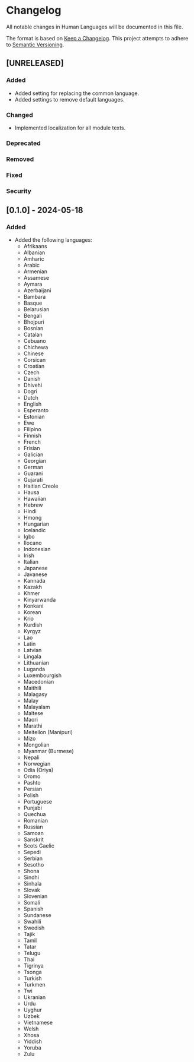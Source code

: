 # Changelog

All notable changes in Human Languages will be documented in this file.

The format is based on [Keep a Changelog](https://keepachangelog.com/en/1.0.0/).
This project attempts to adhere to [Semantic Versioning](https://semver.org/spec/v2.0.0.html).

## [UNRELEASED]

### Added

- Added setting for replacing the common language.
- Added settings to remove default languages.

### Changed

- Implemented localization for all module texts.

### Deprecated

### Removed

### Fixed

### Security

## [0.1.0] - 2024-05-18

### Added

- Added the following languages:
  - Afrikaans
  - Albanian
  - Amharic
  - Arabic
  - Armenian
  - Assamese
  - Aymara
  - Azerbaijani
  - Bambara
  - Basque
  - Belarusian
  - Bengali
  - Bhojpuri
  - Bosnian
  - Catalan
  - Cebuano
  - Chichewa
  - Chinese
  - Corsican
  - Croatian
  - Czech
  - Danish
  - Dhivehi
  - Dogri
  - Dutch
  - English
  - Esperanto
  - Estonian
  - Ewe
  - Filipino
  - Finnish
  - French
  - Frisian
  - Galician
  - Georgian
  - German
  - Guarani
  - Gujarati
  - Haitian Creole
  - Hausa
  - Hawaiian
  - Hebrew
  - Hindi
  - Hmong
  - Hungarian
  - Icelandic
  - Igbo
  - Ilocano
  - Indonesian
  - Irish
  - Italian
  - Japanese
  - Javanese
  - Kannada
  - Kazakh
  - Khmer
  - Kinyarwanda
  - Konkani
  - Korean
  - Krio
  - Kurdish
  - Kyrgyz
  - Lao
  - Latin
  - Latvian
  - Lingala
  - Lithuanian
  - Luganda
  - Luxembourgish
  - Macedonian
  - Maithili
  - Malagasy
  - Malay
  - Malayalam
  - Maltese
  - Maori
  - Marathi
  - Meiteilon (Manipuri)
  - Mizo
  - Mongolian
  - Myanmar (Burmese)
  - Nepali
  - Norwegian
  - Odia (Oriya)
  - Oromo
  - Pashto
  - Persian
  - Polish
  - Portuguese
  - Punjabi
  - Quechua
  - Romanian
  - Russian
  - Samoan
  - Sanskrit
  - Scots Gaelic
  - Sepedi
  - Serbian
  - Sesotho
  - Shona
  - Sindhi
  - Sinhala
  - Slovak
  - Slovenian
  - Somali
  - Spanish
  - Sundanese
  - Swahili
  - Swedish
  - Tajik
  - Tamil
  - Tatar
  - Telugu
  - Thai
  - Tigrinya
  - Tsonga
  - Turkish
  - Turkmen
  - Twi
  - Ukranian
  - Urdu
  - Uyghur
  - Uzbek
  - Vietnamese
  - Welsh
  - Xhosa
  - Yiddish
  - Yoruba
  - Zulu
